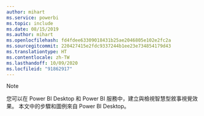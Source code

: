 ```yaml
---
author: mihart
ms.service: powerbi
ms.topic: include
ms.date: 08/15/2019
ms.author: mihart
ms.openlocfilehash: fd4fdee63309018431b25ae2046805e102e2fc2a
ms.sourcegitcommit: 220427415e2fdc9337244b1ee23e734854179d43
ms.translationtype: HT
ms.contentlocale: zh-TW
ms.lasthandoff: 10/09/2020
ms.locfileid: "91862917"
---
```

>[!NOTE]
>您可以在 Power BI Desktop 和 Power BI 服務中，建立與檢視智慧型敘事視覺效果。 本文中的步驟和圖例來自 Power BI Desktop。 
